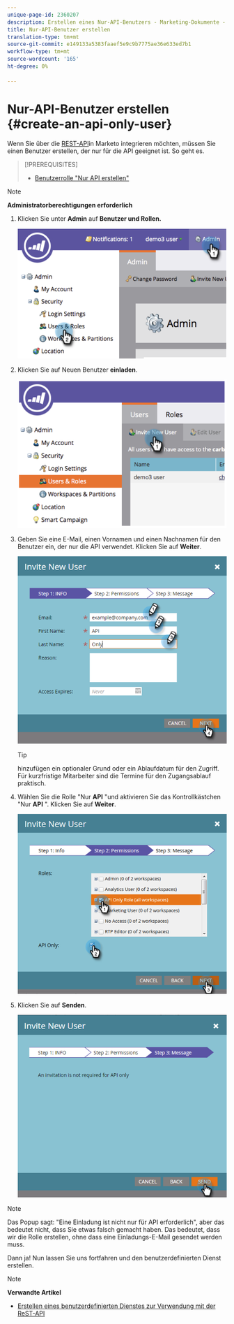 ```yaml
---
unique-page-id: 2360207
description: Erstellen eines Nur-API-Benutzers - Marketing-Dokumente - Produktdokumentation
title: Nur-API-Benutzer erstellen
translation-type: tm+mt
source-git-commit: e149133a5383faaef5e9c9b7775ae36e633ed7b1
workflow-type: tm+mt
source-wordcount: '165'
ht-degree: 0%

---
```



# Nur-API-Benutzer erstellen {#create-an-api-only-user}

Wenn Sie über die [REST-API](http://developers.marketo.com/documentation/rest/)in Marketo integrieren möchten, müssen Sie einen Benutzer erstellen, der nur für die API geeignet ist. So geht es.

>[!PREREQUISITES]
>
>* [Benutzerrolle &quot;Nur API erstellen&quot;](create-an-api-only-user-role.md)

>



>[!NOTE]
>
>**Administratorberechtigungen erforderlich**

1. Klicken Sie unter **Admin** auf **Benutzer und Rollen.**

   ![](assets/image2014-9-17-9-3a31-3a31.png)

1. Klicken Sie auf Neuen Benutzer **einladen**.

   ![](assets/image2014-9-17-9-3a32-3a3.png)

1. Geben Sie eine E-Mail, einen Vornamen und einen Nachnamen für den Benutzer ein, der nur die API verwendet. Klicken Sie auf **Weiter**.

   ![](assets/image2016-5-24-10-3a53-3a7.png)

   >[!TIP]
   >
   >hinzufügen ein optionaler Grund oder ein Ablaufdatum für den Zugriff. Für kurzfristige Mitarbeiter sind die Termine für den Zugangsablauf praktisch.

1. Wählen Sie die Rolle &quot;Nur **API** &quot;und aktivieren Sie das Kontrollkästchen &quot;Nur **API** &quot;. Klicken Sie auf **Weiter**.

   ![](assets/four.png)

1. Klicken Sie auf **Senden**.

   ![](assets/image2016-5-24-11-3a8-3a20.png)

>[!NOTE]
>
>Das Popup sagt: &quot;Eine Einladung ist nicht nur für API erforderlich&quot;, aber das bedeutet nicht, dass Sie etwas falsch gemacht haben. Das bedeutet, dass wir die Rolle erstellen, ohne dass eine Einladungs-E-Mail gesendet werden muss.

Dann ja! Nun lassen Sie uns fortfahren und den benutzerdefinierten Dienst erstellen.

>[!NOTE]
>
>**Verwandte Artikel**
>
>* [Erstellen eines benutzerdefinierten Dienstes zur Verwendung mit der ReST-API](../../../product-docs/administration/additional-integrations/create-a-custom-service-for-use-with-rest-api.md)

>



